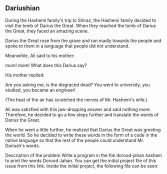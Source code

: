 ## Dariushian

During the Hashemi family's trip to Shiraz, the Hashemi family decided to visit the tomb of Darius the Great. When they reached the tomb of Darius the Great, they faced an amazing scene.

Darius the Great rose from the grave and ran madly towards the people and spoke to them in a language that people did not understand.

Meanwhile, Ali said to his mother:

mom! mom! What does this Darius say?

His mother replied:

Are you asking me, is the disgraced dead? You went to university, you studied, you became an engineer!

(The heat of the air has scratched the nerves of Mr. Hashemi's wife.)

Ali was satisfied with this jaw-dropping answer and said nothing more. Therefore, he decided to go a few steps further and translate the words of Darius the Great.

When he went a little further, he realized that Darius the Great was greeting the world. So he decided to write these words in the form of a code in the native language so that the rest of the people could understand Mr. Dariush's words.

Description of the problem
Write a program in the file dorood-jahan.hashem to print the words Dorood Jahan. You can get the initial project file of this issue from this link. Inside the initial project, the following file can be seen:

